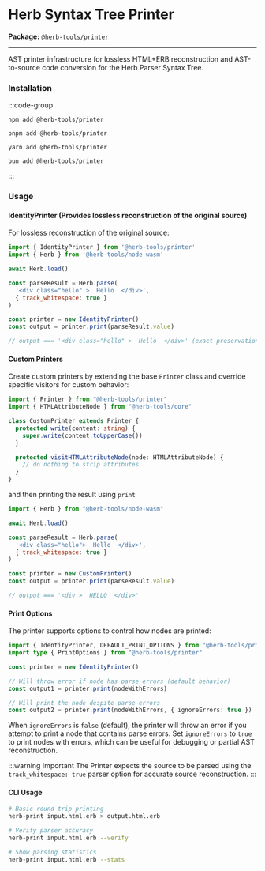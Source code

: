 # Herb Syntax Tree Printer

**Package:** [`@herb-tools/printer`](https://www.npmjs.com/package/@herb-tools/printer)

---

AST printer infrastructure for lossless HTML+ERB reconstruction and AST-to-source code conversion for the Herb Parser Syntax Tree.

### Installation

:::code-group
```shell [npm]
npm add @herb-tools/printer
```

```shell [pnpm]
pnpm add @herb-tools/printer
```

```shell [yarn]
yarn add @herb-tools/printer
```

```shell [bun]
bun add @herb-tools/printer
```
:::

### Usage

#### IdentityPrinter (Provides lossless reconstruction of the original source)

For lossless reconstruction of the original source:

```javascript
import { IdentityPrinter } from '@herb-tools/printer'
import { Herb } from '@herb-tools/node-wasm'

await Herb.load()

const parseResult = Herb.parse(
  '<div class="hello" >  Hello  </div>',
  { track_whitespace: true }
)

const printer = new IdentityPrinter()
const output = printer.print(parseResult.value)

// output === '<div class="hello" >  Hello  </div>' (exact preservation)
```

#### Custom Printers

Create custom printers by extending the base `Printer` class and override specific visitors for custom behavior:

```typescript
import { Printer } from "@herb-tools/printer"
import { HTMLAttributeNode } from "@herb-tools/core"

class CustomPrinter extends Printer {
  protected write(content: string) {
    super.write(content.toUpperCase())
  }

  protected visitHTMLAttributeNode(node: HTMLAttributeNode) {
    // do nothing to strip attributes
  }
}
```

and then printing the result using `print`

```js
import { Herb } from "@herb-tools/node-wasm"

await Herb.load()

const parseResult = Herb.parse(
  '<div class="hello">  Hello  </div>',
  { track_whitespace: true }
)

const printer = new CustomPrinter()
const output = printer.print(parseResult.value)

// output === '<div >  HELLO  </div>'
```

#### Print Options

The printer supports options to control how nodes are printed:

```typescript
import { IdentityPrinter, DEFAULT_PRINT_OPTIONS } from "@herb-tools/printer"
import type { PrintOptions } from "@herb-tools/printer"

const printer = new IdentityPrinter()

// Will throw error if node has parse errors (default behavior)
const output1 = printer.print(nodeWithErrors)

// Will print the node despite parse errors
const output2 = printer.print(nodeWithErrors, { ignoreErrors: true })
```

When `ignoreErrors` is `false` (default), the printer will throw an error if you attempt to print a node that contains parse errors. Set `ignoreErrors` to `true` to print nodes with errors, which can be useful for debugging or partial AST reconstruction.

:::warning Important
The Printer expects the source to be parsed using the `track_whitespace: true` parser option for accurate source reconstruction.
:::

#### CLI Usage

```bash
# Basic round-trip printing
herb-print input.html.erb > output.html.erb

# Verify parser accuracy
herb-print input.html.erb --verify

# Show parsing statistics
herb-print input.html.erb --stats
```
